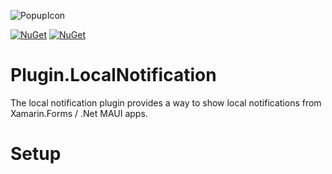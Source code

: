 ![PopupIcon](https://user-images.githubusercontent.com/76768870/189304544-4df7f15d-876d-4646-b16c-4cb174cdd00f.png)

[![NuGet](https://img.shields.io/nuget/v/HMPopup.svg)](https://www.nuget.org/packages/HMPopup/) 
[![NuGet](https://img.shields.io/nuget/dt/HMPopup.svg)](https://www.nuget.org/packages/HMPopup/)

# Plugin.LocalNotification
The local notification plugin provides a way to show local notifications from Xamarin.Forms / .Net MAUI apps.

# Setup
